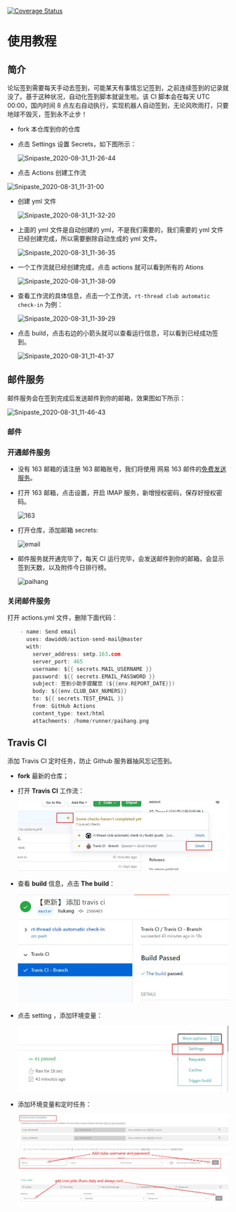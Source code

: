 [![Coverage Status](https://coveralls.io/repos/github/thread-liu/rt-thread-club/badge.svg?branch=master)](https://coveralls.io/github/thread-liu/rt-thread-club?branch=master)  
# 使用教程

## 简介

论坛签到需要每天手动去签到，可能某天有事情忘记签到，之前连续签到的记录就没了。基于这种状况，自动化签到脚本就诞生啦。该 CI 脚本会在每天 UTC 00:00，国内时间 8 点左右自动执行，实现机器人自动签到，无论风吹雨打，只要地球不毁灭，签到永不止步！

- fork 本仓库到你的仓库

- 点击 Settings 设置 Secrets，如下图所示：

  ![Snipaste_2020-08-31_11-26-44](figures/Snipaste_2020-08-31_11-26-44.png)

- 点击 Actions 创建工作流

![Snipaste_2020-08-31_11-31-00](figures/Snipaste_2020-08-31_11-31-00.png)

- 创建 yml 文件

  ![Snipaste_2020-08-31_11-32-20](figures/Snipaste_2020-08-31_11-32-20.png)

- 上面的 yml 文件是自动创建的 yml，不是我们需要的，我们需要的 yml 文件已经创建完成，所以需要删除自动生成的 yml 文件。

  ![Snipaste_2020-08-31_11-36-35](figures/Snipaste_2020-08-31_11-36-35.png)

- 一个工作流就已经创建完成，点击 actions 就可以看到所有的 Ations

  ![Snipaste_2020-08-31_11-38-09](figures/Snipaste_2020-08-31_11-38-09.png)

- 查看工作流的具体信息，点击一个工作流，`rt-thread club automatic check-in` 为例：

  ![Snipaste_2020-08-31_11-39-29](figures/Snipaste_2020-08-31_11-39-29.png)

- 点击 build，点击右边的小箭头就可以查看运行信息，可以看到已经成功签到。

  ![Snipaste_2020-08-31_11-41-37](figures/Snipaste_2020-08-31_11-41-37.png)

## 邮件服务

邮件服务会在签到完成后发送邮件到你的邮箱，效果图如下所示：

![Snipaste_2020-08-31_11-46-43](figures/Snipaste_2020-08-31_11-46-43.png)

### 邮件

### 开通邮件服务

- 没有 163 邮箱的请注册 163 邮箱账号，我们将使用 网易 163 邮件的[免费发送服务](http://help.163.com/09/1223/14/5R7P3QI100753VB8.html)。

- 打开 163 邮箱，点击设置，开启 IMAP 服务，新增授权密码，保存好授权密码。

  ![163](figures/163.png)

- 打开仓库，添加邮箱 secrets:

  ![email](figures/email.png)

- 邮件服务就开通完毕了，每天 CI 运行完毕，会发送邮件到你的邮箱，会显示签到天数，以及附件今日排行榜。

  ![paihang](figures/paihang.png)

### 关闭邮件服务

打开 actions.yml 文件，删除下面代码：

```c
    - name: Send email
      uses: dawidd6/action-send-mail@master
      with:
        server_address: smtp.163.com
        server_port: 465
        username: ${{ secrets.MAIL_USERNAME }}
        password: ${{ secrets.EMAIL_PASSWORD }}
        subject: 签到小助手提醒您 (${{env.REPORT_DATE}})
        body: ${{env.CLUB_DAY_NUMERS}}
        to: ${{ secrets.TEST_EMAIL }}
        from: GitHub Actions
        content_type: text/html
        attachments: /home/runner/paihang.png
```

## Travis CI

添加 Travis CI 定时任务，防止 Github 服务器抽风忘记签到。

- **fork** 最新的仓库；

- 打开 **Travis CI** 工作流：

  ![travis_ci](figures/travis_ci.jpg)

- 查看 **build** 信息，点击 **The build**：

  ![travis_ci_build](figures/travis_ci_build.jpg)

- 点击 setting ，添加环境变量：

  ![travis_setting](figures/travis_setting.jpg)

- 添加环境变量和定时任务：

  ![travis_ci_env](figures/travis_ci_env.jpg)
